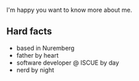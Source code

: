 I'm happy you want to know more about me.

## Hard facts

- based in Nuremberg
- father by heart
- software developer @ ISCUE by day
- nerd by night
